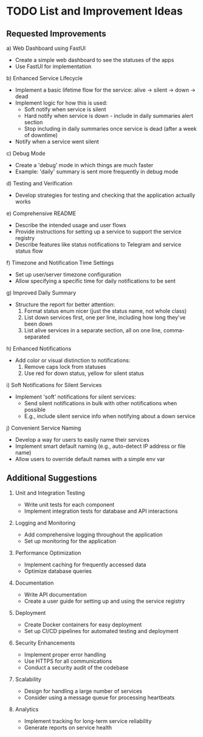 # TODO List and Improvement Ideas

## Requested Improvements

a) Web Dashboard using FastUI
- Create a simple web dashboard to see the statuses of the apps
- Use FastUI for implementation

b) Enhanced Service Lifecycle
- Implement a basic lifetime flow for the service: alive -> silent -> down -> dead
- Implement logic for how this is used:
    * Soft notify when service is silent
    * Hard notify when service is down - include in daily summaries alert section
    * Stop including in daily summaries once service is dead (after a week of downtime)
- Notify when a service went silent

c) Debug Mode
- Create a 'debug' mode in which things are much faster
- Example: 'daily' summary is sent more frequently in debug mode

d) Testing and Verification
- Develop strategies for testing and checking that the application actually works

e) Comprehensive README
- Describe the intended usage and user flows
- Provide instructions for setting up a service to support the service registry
- Describe features like status notifications to Telegram and service status flow

f) Timezone and Notification Time Settings
- Set up user/server timezone configuration
- Allow specifying a specific time for daily notifications to be sent

g) Improved Daily Summary
- Structure the report for better attention:
    1. Format status enum nicer (just the status name, not whole class)
    2. List down services first, one per line, including how long they've been down
    3. List alive services in a separate section, all on one line, comma-separated

h) Enhanced Notifications
- Add color or visual distinction to notifications:
    1. Remove caps lock from statuses
    2. Use red for down status, yellow for silent status

i) Soft Notifications for Silent Services
- Implement 'soft' notifications for silent services:
    * Send silent notifications in bulk with other notifications when possible
    * E.g., include silent service info when notifying about a down service

j) Convenient Service Naming
- Develop a way for users to easily name their services
- Implement smart default naming (e.g., auto-detect IP address or file name)
- Allow users to override default names with a simple env var

## Additional Suggestions

1. Unit and Integration Testing
    - Write unit tests for each component
    - Implement integration tests for database and API interactions

2. Logging and Monitoring
    - Add comprehensive logging throughout the application
    - Set up monitoring for the application

3. Performance Optimization
    - Implement caching for frequently accessed data
    - Optimize database queries

4. Documentation
    - Write API documentation
    - Create a user guide for setting up and using the service registry

5. Deployment
    - Create Docker containers for easy deployment
    - Set up CI/CD pipelines for automated testing and deployment

6. Security Enhancements
    - Implement proper error handling
    - Use HTTPS for all communications
    - Conduct a security audit of the codebase

7. Scalability
    - Design for handling a large number of services
    - Consider using a message queue for processing heartbeats

8. Analytics
    - Implement tracking for long-term service reliability
    - Generate reports on service health